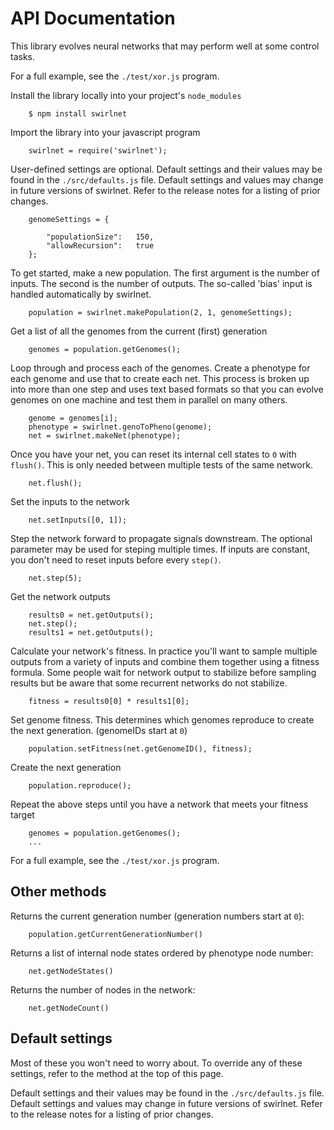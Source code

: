 # API Documentation

This library evolves neural networks that may perform well at some control
tasks.

For a full example, see the `./test/xor.js` program.

Install the library locally into your project's `node_modules`

        $ npm install swirlnet

Import the library into your javascript program

        swirlnet = require('swirlnet');

User-defined settings are optional. Default settings and their values may be
found in the `./src/defaults.js` file. Default settings and values may change
in future versions of swirlnet. Refer to the release notes for a listing of
prior changes.

        genomeSettings = {

            "populationSize":   150,
            "allowRecursion":   true
        };

To get started, make a new population. The first argument is the number of
inputs. The second is the number of outputs. The so-called 'bias' input is
handled automatically by swirlnet.

        population = swirlnet.makePopulation(2, 1, genomeSettings);

Get a list of all the genomes from the current (first) generation

        genomes = population.getGenomes();

Loop through and process each of the genomes. Create a phenotype for each
genome and use that to create each net. This process is broken up into more
than one step and uses text based formats so that you can evolve genomes on one
machine and test them in parallel on many others.

        genome = genomes[i];
        phenotype = swirlnet.genoToPheno(genome);
        net = swirlnet.makeNet(phenotype);

Once you have your net, you can reset its internal cell states to `0` with
`flush()`. This is only needed between multiple tests of the same network.

        net.flush();

Set the inputs to the network

        net.setInputs([0, 1]);

Step the network forward to propagate signals downstream. The optional
parameter may be used for steping multiple times. If inputs are constant, you
don't need to reset inputs before every `step()`.

        net.step(5);

Get the network outputs

        results0 = net.getOutputs();
        net.step();
        results1 = net.getOutputs();

Calculate your network's fitness. In practice you'll want to sample multiple
outputs from a variety of inputs and combine them together using a fitness
formula. Some people wait for network output to stabilize before sampling
results but be aware that some recurrent networks do not stabilize.

        fitness = results0[0] * results1[0];

Set genome fitness. This determines which genomes reproduce to create the next
generation. (genomeIDs start at `0`)

        population.setFitness(net.getGenomeID(), fitness);

Create the next generation

        population.reproduce();

Repeat the above steps until you have a network that meets your fitness target

        genomes = population.getGenomes();
        ...

For a full example, see the `./test/xor.js` program.


## Other methods

Returns the current generation number (generation numbers start at `0`):

        population.getCurrentGenerationNumber()

Returns a list of internal node states ordered by phenotype node number:

        net.getNodeStates()

Returns the number of nodes in the network:

        net.getNodeCount()

## Default settings

Most of these you won't need to worry about. To override any of these settings,
refer to the method at the top of this page.

Default settings and their values may be found in the `./src/defaults.js` file.
Default settings and values may change in future versions of swirlnet. Refer to
the release notes for a listing of prior changes.

